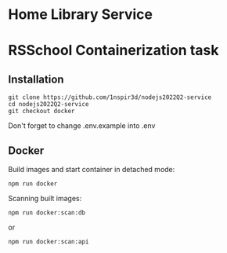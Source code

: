 # Home Library Service

# RSSchool Containerization task

## Installation
```
git clone https://github.com/1nspir3d/nodejs2022Q2-service
cd nodejs2022Q2-service
git checkout docker
```

Don't forget to change .env.example into .env

## Docker

Build images and start container in detached mode:

```
npm run docker
```

Scanning built images:

```
npm run docker:scan:db
```
or
```
npm run docker:scan:api
```
